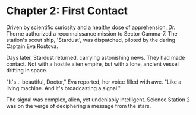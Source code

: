 # Chapter 2: First Contact

Driven by scientific curiosity and a healthy dose of apprehension, Dr. Thorne authorized a reconnaissance mission to Sector Gamma-7.  The station's scout ship, 'Stardust', was dispatched, piloted by the daring Captain Eva Rostova.

Days later, Stardust returned, carrying astonishing news.  They had made contact.  Not with a hostile alien empire, but with a lone, ancient vessel drifting in space.

"It's... beautiful, Doctor," Eva reported, her voice filled with awe.  "Like a living machine. And it's broadcasting a signal."

The signal was complex, alien, yet undeniably intelligent.  Science Station 2 was on the verge of deciphering a message from the stars.
